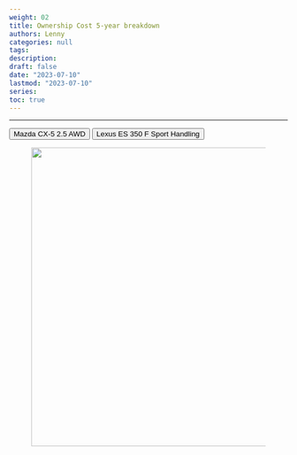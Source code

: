 ```yaml
---
weight: 02
title: Ownership Cost 5-year breakdown
authors: Lenny
categories: null
tags: 
description: 
draft: false
date: "2023-07-10"
lastmod: "2023-07-10"
series:
toc: true
---
```



<!--more-->
---

<!-- Tab links -->
<div class="tab">
  <button class="tablinks active" onclick="tablabel(event, 'car01')">Mazda CX-5 2.5 AWD</button>
  <button class="tablinks" onclick="tablabel(event, 'car02')">Lexus ES 350 F Sport Handling</button>
  
</div>

<!-- Tab content -->
<div id="car01" class="tabcontent" style="display:block">

<figure>
  <img width = "540" src = "/docs/images/Screenshot 2023-07-10 224158.png"/>
  <figcaption class = "bottom"></figcaption>
</figure>
</div>

<div id="car02" class="tabcontent">

</div>